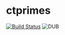 # ctprimes
[![Build Status](https://travis-ci.org/kotet/ctprimes.svg?branch=master)](https://travis-ci.org/kotet/ctprimes)
![DUB](https://img.shields.io/dub/v/ctprimes)
